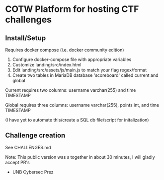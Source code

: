 # COTW Platform for hosting CTF challenges

## Install/Setup

Requires docker compose (i.e. docker community edition)

1. Configure docker-compose file with appropriate variables
2. Customize landing/src/index.html
3. Edit landing/src/assets/js/main.js to match your flag regex/format
4. Create two tables in MariaDB database 'scoreboard' called current and global

Current requires two columns: username varchar(255) and time TIMESTAMP


Global requires three columns: username varchar(255), points int, and time TIMESTAMP


(I have yet to automate this/create a SQL db file/script for initalization)

## Challenge creation
See CHALLENGES.md


Note: This public version was s together in about 30 minutes, I will gladly accept PR's
- UNB Cybersec Prez
